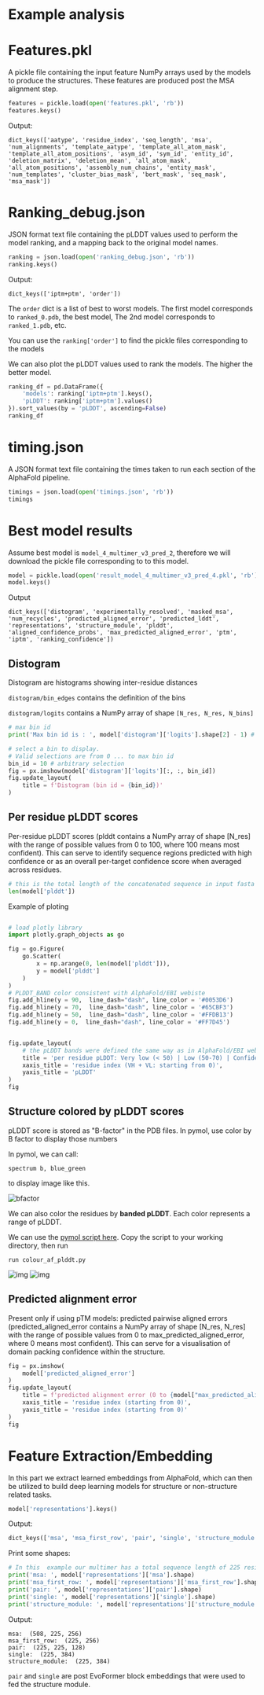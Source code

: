 # Example analysis 


# Features.pkl

 A pickle file containing the input feature NumPy arrays used by the models to produce the structures. These features are produced post the MSA alignment step.
 
```python
features = pickle.load(open('features.pkl', 'rb'))
features.keys()
```

Output: 
```shell
dict_keys(['aatype', 'residue_index', 'seq_length', 'msa', 'num_alignments', 'template_aatype', 'template_all_atom_mask', 'template_all_atom_positions', 'asym_id', 'sym_id', 'entity_id', 'deletion_matrix', 'deletion_mean', 'all_atom_mask', 'all_atom_positions', 'assembly_num_chains', 'entity_mask', 'num_templates', 'cluster_bias_mask', 'bert_mask', 'seq_mask', 'msa_mask'])
```


# Ranking_debug.json
 JSON format text file containing the pLDDT values used to perform the model ranking, and a mapping back to the original model names.

```python
ranking = json.load(open('ranking_debug.json', 'rb'))
ranking.keys()
```

Output: 
```shell
dict_keys(['iptm+ptm', 'order'])
```

The `order` dict is a list of best to worst models. The first model corresponds to `ranked_0.pdb`, the best model, The 2nd model corresponds to `ranked_1.pdb`, etc.

You can use the `ranking['order']` to find the pickle files corresponding to the models

We can also plot the pLDDT values used to rank the models. The higher the better model.

```python
ranking_df = pd.DataFrame({
    'models': ranking['iptm+ptm'].keys(),
    'pLDDT': ranking['iptm+ptm'].values()
}).sort_values(by = 'pLDDT', ascending=False)
ranking_df
```

# timing.json
 A JSON format text file containing the times taken to run each section of the AlphaFold pipeline.

```python
timings = json.load(open('timings.json', 'rb'))
timings
```

# Best model results

Assume best model is `model_4_multimer_v3_pred_2`, therefore we will download the pickle file corresponding to to this model.


```python
model = pickle.load(open('result_model_4_multimer_v3_pred_4.pkl', 'rb'))
model.keys()
```

Output
```shell
dict_keys(['distogram', 'experimentally_resolved', 'masked_msa', 'num_recycles', 'predicted_aligned_error', 'predicted_lddt', 'representations', 'structure_module', 'plddt', 'aligned_confidence_probs', 'max_predicted_aligned_error', 'ptm', 'iptm', 'ranking_confidence'])
```

## Distogram
Distogram are histograms showing inter-residue distances

`distogram/bin_edges` contains the definition of the bins

`distogram/logits` contains a NumPy array of shape `[N_res, N_res, N_bins]`

```python
# max bin id
print('Max bin id is : ', model['distogram']['logits'].shape[2] - 1) # -1 because id starts with 0

# select a bin to display.
# Valid selections are from 0 ... to max bin id
bin_id = 10 # arbitrary selection
fig = px.imshow(model['distogram']['logits'][:, :, bin_id])
fig.update_layout(
    title = f'Distogram (bin id = {bin_id})'
)
```

## Per residue pLDDT scores
Per-residue pLDDT scores (plddt contains a NumPy array of shape [N_res] with the range of possible values from 0 to 100, where 100 means most confident). This can serve to identify sequence regions predicted with high confidence or as an overall per-target confidence score when averaged across residues.

```python
# this is the total length of the concatenated sequence in input fasta file
len(model['plddt'])
```

Example of ploting
```python

# load plotly library 
import plotly.graph_objects as go

fig = go.Figure(
    go.Scatter(
        x = np.arange(0, len(model['plddt'])),
        y = model['plddt']
    )
)
# PLDDT_BAND color consistent with AlphaFold/EBI webiste
fig.add_hline(y = 90,  line_dash="dash", line_color = '#0053D6')
fig.add_hline(y = 70,  line_dash="dash", line_color = '#65CBF3')
fig.add_hline(y = 50,  line_dash="dash", line_color = '#FFDB13')
fig.add_hline(y = 0,  line_dash="dash", line_color = '#FF7D45')


fig.update_layout(
    # the pLDDT bands were defined the same way as in AlphaFold/EBI website
    title = 'per residue pLDDT: Very low (< 50) | Low (50-70) | Confident (70-90) | Very high (> 90)',
    xaxis_title = 'residue index (VH + VL: starting from 0)',
    yaxis_title = 'pLDDT'
)
fig
```

## Structure colored by pLDDT scores

pLDDT score is stored as "B-factor" in the PDB files. In pymol, use color by B factor to display those numbers


In pymol, we can call:

```
spectrum b, blue_green
```
to display image like this.

![bfactor](figure/bfactor_default.png)

We can also color the residues by **banded pLDDT**. Each color represents a range of pLDDT.


We can use the [pymol script here](https://github.com/BobSchiffrin/pymol_scripts/blob/main/colour_af_plddt.py). Copy the script to your working directory, then run


```
run colour_af_plddt.py
```

![img](figure/bfactor_banded.png)
![img](figure/color_scheme.png)


## Predicted alignment error

Present only if using pTM models: predicted pairwise aligned errors (predicted_aligned_error contains a NumPy array of shape [N_res, N_res] with the range of possible values from 0 to max_predicted_aligned_error, where 0 means most confident). This can serve for a visualisation of domain packing confidence within the structure.

```python
fig = px.imshow(
    model['predicted_aligned_error']
)
fig.update_layout(
    title = f'predicted alignment error (0 to {model["max_predicted_aligned_error"]}, where 0 is best)',
    xaxis_title = 'residue index (starting from 0)',
    yaxis_title = 'residue index (starting from 0)'
)
fig
```

# Feature Extraction/Embedding

In this part we extract learned embeddings from AlphaFold, which can then be utilized to build deep learning models for structure or non-structure related tasks.

```python
model['representations'].keys()
```
Output:
```python
dict_keys(['msa', 'msa_first_row', 'pair', 'single', 'structure_module'])
```

Print some shapes:

```python
# In this  example our multimer has a total sequence length of 225 residues (concatenated chains)
print('msa: ', model['representations']['msa'].shape)
print('msa_first_row: ', model['representations']['msa_first_row'].shape)
print('pair: ', model['representations']['pair'].shape)
print('single: ', model['representations']['single'].shape)
print('structure_module: ', model['representations']['structure_module'].shape)
```

Output:
```
msa:  (508, 225, 256)
msa_first_row:  (225, 256)
pair:  (225, 225, 128)
single:  (225, 384)
structure_module:  (225, 384)
```

`pair` and `single` are post EvoFormer block embeddings that were used to fed the structure module. 
